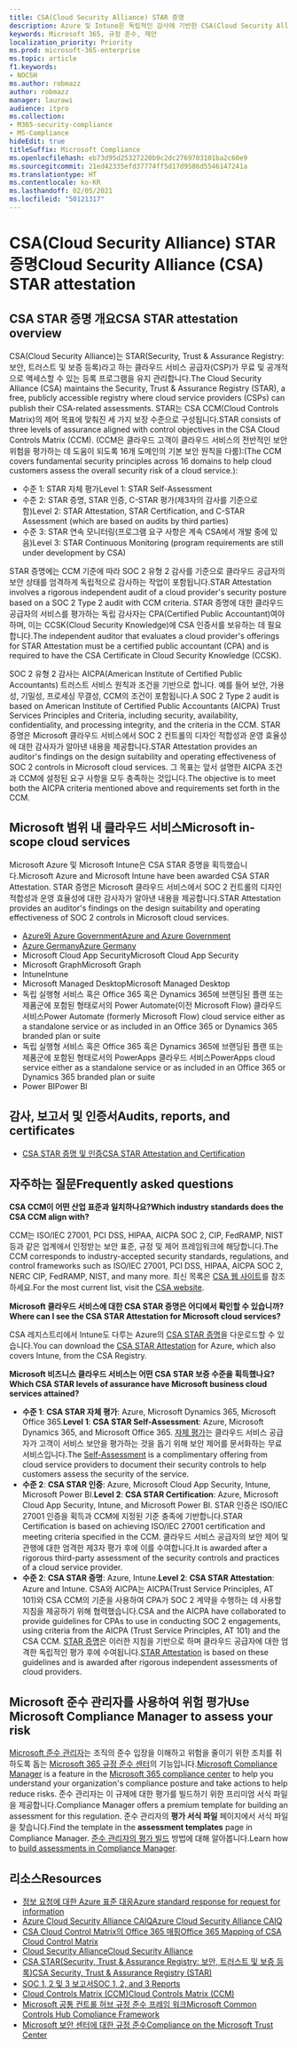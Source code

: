 ```yaml
---
title: CSA(Cloud Security Alliance) STAR 증명
description: Azure 및 Intune은 독립적인 감사에 기반한 CSA(Cloud Security Alliance) STAR 증명을 획득했습니다.
keywords: Microsoft 365, 규정 준수, 제안
localization_priority: Priority
ms.prod: microsoft-365-enterprise
ms.topic: article
f1.keywords:
- NOCSH
ms.author: robmazz
author: robmazz
manager: laurawi
audience: itpro
ms.collection:
- M365-security-compliance
- MS-Compliance
hideEdit: true
titleSuffix: Microsoft Compliance
ms.openlocfilehash: eb73d95d25327220b9c2dc2769703101ba2c60e9
ms.sourcegitcommit: 21ed42335efd37774ff5d17d9586d5546147241a
ms.translationtype: HT
ms.contentlocale: ko-KR
ms.lasthandoff: 02/05/2021
ms.locfileid: "50121317"
---
```

# <a name="cloud-security-alliance-csa-star-attestation"></a><span data-ttu-id="1d65f-104">CSA(Cloud Security Alliance) STAR 증명</span><span class="sxs-lookup"><span data-stu-id="1d65f-104">Cloud Security Alliance (CSA) STAR attestation</span></span>

## <a name="csa-star-attestation-overview"></a><span data-ttu-id="1d65f-105">CSA STAR 증명 개요</span><span class="sxs-lookup"><span data-stu-id="1d65f-105">CSA STAR attestation overview</span></span>

<span data-ttu-id="1d65f-106">CSA(Cloud Security Alliance)는 STAR(Security, Trust & Assurance Registry: 보안, 트러스트 및 보증 등록)라고 하는 클라우드 서비스 공급자(CSP)가 무료 및 공개적으로 액세스할 수 있는 등록 프로그램을 유지 관리합니다.</span><span class="sxs-lookup"><span data-stu-id="1d65f-106">The Cloud Security Alliance (CSA) maintains the Security, Trust & Assurance Registry (STAR), a free, publicly accessible registry where cloud service providers (CSPs) can publish their CSA-related assessments.</span></span> <span data-ttu-id="1d65f-107">STAR는 CSA CCM(Cloud Controls Matrix)의 제어 목표에 맞춰진 세 가지 보장 수준으로 구성됩니다.</span><span class="sxs-lookup"><span data-stu-id="1d65f-107">STAR consists of three levels of assurance aligned with control objectives in the CSA Cloud Controls Matrix (CCM).</span></span> <span data-ttu-id="1d65f-108">(CCM은 클라우드 고객이 클라우드 서비스의 전반적인 보안 위험을 평가하는 데 도움이 되도록 16개 도메인의 기본 보안 원칙을 다룸):</span><span class="sxs-lookup"><span data-stu-id="1d65f-108">(The CCM covers fundamental security principles across 16 domains to help cloud customers assess the overall security risk of a cloud service.):</span></span>

- <span data-ttu-id="1d65f-109">수준 1: STAR 자체 평가</span><span class="sxs-lookup"><span data-stu-id="1d65f-109">Level 1: STAR Self-Assessment</span></span>
- <span data-ttu-id="1d65f-110">수준 2: STAR 증명, STAR 인증, C-STAR 평가(제3자의 감사를 기준으로 함)</span><span class="sxs-lookup"><span data-stu-id="1d65f-110">Level 2: STAR Attestation, STAR Certification, and C-STAR Assessment (which are based on audits by third parties)</span></span>
- <span data-ttu-id="1d65f-111">수준 3: STAR 연속 모니터링(프로그램 요구 사항은 계속 CSA에서 개발 중에 있음)</span><span class="sxs-lookup"><span data-stu-id="1d65f-111">Level 3: STAR Continuous Monitoring (program requirements are still under development by CSA)</span></span>

<span data-ttu-id="1d65f-112">STAR 증명에는 CCM 기준에 따라 SOC 2 유형 2 감사를 기준으로 클라우드 공급자의 보안 상태를 엄격하게 독립적으로 감사하는 작업이 포함됩니다.</span><span class="sxs-lookup"><span data-stu-id="1d65f-112">STAR Attestation involves a rigorous independent audit of a cloud provider's security posture based on a SOC 2 Type 2 audit with CCM criteria.</span></span> <span data-ttu-id="1d65f-113">STAR 증명에 대한 클라우드 공급자의 서비스를 평가하는 독립 감사자는 CPA(Certified Public Accountant)여야 하며, 이는 CCSK(Cloud Security Knowledge)에 CSA 인증서를 보유하는 데 필요합니다.</span><span class="sxs-lookup"><span data-stu-id="1d65f-113">The independent auditor that evaluates a cloud provider's offerings for STAR Attestation must be a certified public accountant (CPA) and is required to have the CSA Certificate in Cloud Security Knowledge (CCSK).</span></span>  
  
<span data-ttu-id="1d65f-114">SOC 2 유형 2 감사는 AICPA(American Institute of Certified Public Accountants) 트러스트 서비스 원칙과 조건을 기반으로 합니다. 예를 들어 보안, 가용성, 기밀성, 프로세싱 무결성, CCM의 조건이 포함됩니다.</span><span class="sxs-lookup"><span data-stu-id="1d65f-114">A SOC 2 Type 2 audit is based on American Institute of Certified Public Accountants (AICPA) Trust Services Principles and Criteria, including security, availability, confidentiality, and processing integrity, and the criteria in the CCM.</span></span> <span data-ttu-id="1d65f-115">STAR 증명은 Microsoft 클라우드 서비스에서 SOC 2 컨트롤의 디자인 적합성과 운영 효율성에 대한 감사자가 알아낸 내용을 제공합니다.</span><span class="sxs-lookup"><span data-stu-id="1d65f-115">STAR Attestation provides an auditor's findings on the design suitability and operating effectiveness of SOC 2 controls in Microsoft cloud services.</span></span> <span data-ttu-id="1d65f-116">그 목표는 앞서 설명한 AICPA 조건과 CCM에 설정된 요구 사항을 모두 충족하는 것입니다.</span><span class="sxs-lookup"><span data-stu-id="1d65f-116">The objective is to meet both the AICPA criteria mentioned above and requirements set forth in the CCM.</span></span>

## <a name="microsoft-in-scope-cloud-services"></a><span data-ttu-id="1d65f-117">Microsoft 범위 내 클라우드 서비스</span><span class="sxs-lookup"><span data-stu-id="1d65f-117">Microsoft in-scope cloud services</span></span>

<span data-ttu-id="1d65f-118">Microsoft Azure 및 Microsoft Intune은 CSA STAR 증명을 획득했습니다.</span><span class="sxs-lookup"><span data-stu-id="1d65f-118">Microsoft Azure and Microsoft Intune have been awarded CSA STAR Attestation.</span></span> <span data-ttu-id="1d65f-119">STAR 증명은 Microsoft 클라우드 서비스에서 SOC 2 컨트롤의 디자인 적합성과 운영 효율성에 대한 감사자가 알아낸 내용을 제공합니다.</span><span class="sxs-lookup"><span data-stu-id="1d65f-119">STAR Attestation provides an auditor's findings on the design suitability and operating effectiveness of SOC 2 controls in Microsoft cloud services.</span></span>

- [<span data-ttu-id="1d65f-120">Azure와 Azure Government</span><span class="sxs-lookup"><span data-stu-id="1d65f-120">Azure and Azure Government</span></span>](https://aka.ms/AzureCompliance)
- [<span data-ttu-id="1d65f-121">Azure Germany</span><span class="sxs-lookup"><span data-stu-id="1d65f-121">Azure Germany</span></span>](https://aka.ms/AzureCompliance)
- <span data-ttu-id="1d65f-122">Microsoft Cloud App Security</span><span class="sxs-lookup"><span data-stu-id="1d65f-122">Microsoft Cloud App Security</span></span>
- <span data-ttu-id="1d65f-123">Microsoft Graph</span><span class="sxs-lookup"><span data-stu-id="1d65f-123">Microsoft Graph</span></span>
- <span data-ttu-id="1d65f-124">Intune</span><span class="sxs-lookup"><span data-stu-id="1d65f-124">Intune</span></span>
- <span data-ttu-id="1d65f-125">Microsoft Managed Desktop</span><span class="sxs-lookup"><span data-stu-id="1d65f-125">Microsoft Managed Desktop</span></span>
- <span data-ttu-id="1d65f-126">독립 실행형 서비스 혹은 Office 365 혹은 Dynamics 365에 브랜딩된 플랜 또는 제품군에 포함된 형태로서의 Power Automate(이전 Microsoft Flow) 클라우드 서비스</span><span class="sxs-lookup"><span data-stu-id="1d65f-126">Power Automate (formerly Microsoft Flow) cloud service either as a standalone service or as included in an Office 365 or Dynamics 365 branded plan or suite</span></span>
- <span data-ttu-id="1d65f-127">독립 실행형 서비스 혹은 Office 365 혹은 Dynamics 365에 브랜딩된 플랜 또는 제품군에 포함된 형태로서의 PowerApps 클라우드 서비스</span><span class="sxs-lookup"><span data-stu-id="1d65f-127">PowerApps cloud service either as a standalone service or as included in an Office 365 or Dynamics 365 branded plan or suite</span></span> 
- <span data-ttu-id="1d65f-128">Power BI</span><span class="sxs-lookup"><span data-stu-id="1d65f-128">Power BI</span></span>

## <a name="audits-reports-and-certificates"></a><span data-ttu-id="1d65f-129">감사, 보고서 및 인증서</span><span class="sxs-lookup"><span data-stu-id="1d65f-129">Audits, reports, and certificates</span></span>

- [<span data-ttu-id="1d65f-130">CSA STAR 증명 및 인증</span><span class="sxs-lookup"><span data-stu-id="1d65f-130">CSA STAR Attestation and Certification</span></span>](https://cloudsecurityalliance.org/star/registry/microsoft/)

## <a name="frequently-asked-questions"></a><span data-ttu-id="1d65f-131">자주하는 질문</span><span class="sxs-lookup"><span data-stu-id="1d65f-131">Frequently asked questions</span></span>

<span data-ttu-id="1d65f-132">**CSA CCM이 어떤 산업 표준과 일치하나요?**</span><span class="sxs-lookup"><span data-stu-id="1d65f-132">**Which industry standards does the CSA CCM align with?**</span></span>

<span data-ttu-id="1d65f-133">CCM는 ISO/IEC 27001, PCI DSS, HIPAA, AICPA SOC 2, CIP, FedRAMP, NIST 등과 같은 업계에서 인정받는 보안 표준, 규정 및 제어 프레임워크에 해당합니다.</span><span class="sxs-lookup"><span data-stu-id="1d65f-133">The CCM corresponds to industry-accepted security standards, regulations, and control frameworks such as ISO/IEC 27001, PCI DSS, HIPAA, AICPA SOC 2, NERC CIP, FedRAMP, NIST, and many more.</span></span> <span data-ttu-id="1d65f-134">최신 목록은 [CSA 웹 사이트](https://cloudsecurityalliance.org/)를 참조하세요.</span><span class="sxs-lookup"><span data-stu-id="1d65f-134">For the most current list, visit the [CSA website](https://cloudsecurityalliance.org/).</span></span>

<span data-ttu-id="1d65f-135">**Microsoft 클라우드 서비스에 대한 CSA STAR 증명은 어디에서 확인할 수 있습니까?**</span><span class="sxs-lookup"><span data-stu-id="1d65f-135">**Where can I see the CSA STAR Attestation for Microsoft cloud services?**</span></span>

<span data-ttu-id="1d65f-136">CSA 레지스트리에서 Intune도 다루는 Azure의 [CSA STAR 증명](https://aka.ms/CSASTAR-Attestation)을 다운로드할 수 있습니다.</span><span class="sxs-lookup"><span data-stu-id="1d65f-136">You can download the [CSA STAR Attestation](https://aka.ms/CSASTAR-Attestation) for Azure, which also covers Intune, from the CSA Registry.</span></span>

<span data-ttu-id="1d65f-137">**Microsoft 비즈니스 클라우드 서비스는 어떤 CSA STAR 보증 수준을 획득했나요?**</span><span class="sxs-lookup"><span data-stu-id="1d65f-137">**Which CSA STAR levels of assurance have Microsoft business cloud services attained?**</span></span>

- <span data-ttu-id="1d65f-138">**수준 1**: **CSA STAR 자체 평가**: Azure, Microsoft Dynamics 365, Microsoft Office 365.</span><span class="sxs-lookup"><span data-stu-id="1d65f-138">**Level 1**: **CSA STAR Self-Assessment**: Azure, Microsoft Dynamics 365, and Microsoft Office 365.</span></span> <span data-ttu-id="1d65f-139">[자체 평가](offering-csa-star-self-assessment.md)는 클라우드 서비스 공급자가 고객이 서비스 보안을 평가하는 것을 돕기 위해 보안 제어를 문서화하는 무료 서비스입니다.</span><span class="sxs-lookup"><span data-stu-id="1d65f-139">The [Self-Assessment](offering-csa-star-self-assessment.md) is a complimentary offering from cloud service providers to document their security controls to help customers assess the security of the service.</span></span>
- <span data-ttu-id="1d65f-140">**수준 2**: **CSA STAR 인증**: Azure, Microsoft Cloud App Security, Intune, Microsoft Power BI.</span><span class="sxs-lookup"><span data-stu-id="1d65f-140">**Level 2**: **CSA STAR Certification**: Azure, Microsoft Cloud App Security, Intune, and Microsoft Power BI.</span></span> <span data-ttu-id="1d65f-141">STAR 인증은 ISO/IEC 27001 인증을 획득과 CCM에 지정된 기준 충족에 기반합니다.</span><span class="sxs-lookup"><span data-stu-id="1d65f-141">STAR Certification is based on achieving ISO/IEC 27001 certification and meeting criteria specified in the CCM.</span></span> <span data-ttu-id="1d65f-142">클라우드 서비스 공급자의 보안 제어 및 관행에 대한 엄격한 제3자 평가 후에 이를 수여합니다.</span><span class="sxs-lookup"><span data-stu-id="1d65f-142">It is awarded after a rigorous third-party assessment of the security controls and practices of a cloud service provider.</span></span>
- <span data-ttu-id="1d65f-143">**수준 2**: **CSA STAR 증명**: Azure, Intune.</span><span class="sxs-lookup"><span data-stu-id="1d65f-143">**Level 2**: **CSA STAR Attestation**: Azure and Intune.</span></span> <span data-ttu-id="1d65f-144">CSA와 AICPA는 AICPA(Trust Service Principles, AT 101)와 CSA CCM의 기준을 사용하여 CPA가 SOC 2 계약을 수행하는 데 사용할 지침을 제공하기 위해 협력했습니다.</span><span class="sxs-lookup"><span data-stu-id="1d65f-144">CSA and the AICPA have collaborated to provide guidelines for CPAs to use in conducting SOC 2 engagements, using criteria from the AICPA (Trust Service Principles, AT 101) and the CSA CCM.</span></span> <span data-ttu-id="1d65f-145">[STAR 증명](offering-CSA-STAR-Attestation.md)은 이러한 지침을 기반으로 하며 클라우드 공급자에 대한 엄격한 독립적인 평가 후에 수여됩니다.</span><span class="sxs-lookup"><span data-stu-id="1d65f-145">[STAR Attestation](offering-CSA-STAR-Attestation.md) is based on these guidelines and is awarded after rigorous independent assessments of cloud providers.</span></span>

## <a name="use-microsoft-compliance-manager-to-assess-your-risk"></a><span data-ttu-id="1d65f-146">Microsoft 준수 관리자를 사용하여 위험 평가</span><span class="sxs-lookup"><span data-stu-id="1d65f-146">Use Microsoft Compliance Manager to assess your risk</span></span>

<span data-ttu-id="1d65f-147">[Microsoft 준수 관리자](/microsoft-365/compliance/compliance-manager)는 조직의 준수 입장을 이해하고 위험을 줄이기 위한 조치를 취하도록 돕는 [Microsoft 365 규정 준수 센터](/microsoft-365/compliance/microsoft-365-compliance-center)의 기능입니다.</span><span class="sxs-lookup"><span data-stu-id="1d65f-147">[Microsoft Compliance Manager](/microsoft-365/compliance/compliance-manager) is a feature in the [Microsoft 365 compliance center](/microsoft-365/compliance/microsoft-365-compliance-center) to help you understand your organization's compliance posture and take actions to help reduce risks.</span></span> <span data-ttu-id="1d65f-148">준수 관리자는 이 규제에 대한 평가를 빌드하기 위한 프리미엄 서식 파일을 제공합니다.</span><span class="sxs-lookup"><span data-stu-id="1d65f-148">Compliance Manager offers a premium template for building an assessment for this regulation.</span></span> <span data-ttu-id="1d65f-149">준수 관리자의 **평가 서식 파일** 페이지에서 서식 파일을 찾습니다.</span><span class="sxs-lookup"><span data-stu-id="1d65f-149">Find the template in the **assessment templates** page in Compliance Manager.</span></span> <span data-ttu-id="1d65f-150">[준수 관리자의 평가 빌드](/microsoft-365/compliance/compliance-manager-assessments) 방법에 대해 알아봅니다.</span><span class="sxs-lookup"><span data-stu-id="1d65f-150">Learn how to [build assessments in Compliance Manager](/microsoft-365/compliance/compliance-manager-assessments).</span></span>

## <a name="resources"></a><span data-ttu-id="1d65f-151">리소스</span><span class="sxs-lookup"><span data-stu-id="1d65f-151">Resources</span></span>

- [<span data-ttu-id="1d65f-152">정보 요청에 대한 Azure 표준 대응</span><span class="sxs-lookup"><span data-stu-id="1d65f-152">Azure standard response for request for information</span></span>](https://aka.ms/AzureStandardRequestForInformation)
- [<span data-ttu-id="1d65f-153">Azure Cloud Security Alliance CAIQ</span><span class="sxs-lookup"><span data-stu-id="1d65f-153">Azure Cloud Security Alliance CAIQ</span></span>](https://aka.ms/AzureCSACAIQ)
- [<span data-ttu-id="1d65f-154">CSA Cloud Control Matrix의 Office 365 매핑</span><span class="sxs-lookup"><span data-stu-id="1d65f-154">Office 365 Mapping of CSA Cloud Control Matrix</span></span>](https://aka.ms/Office365CSACloudControlMatrix)
- [<span data-ttu-id="1d65f-155">Cloud Security Alliance</span><span class="sxs-lookup"><span data-stu-id="1d65f-155">Cloud Security Alliance</span></span>](https://cloudsecurityalliance.org/)
- [<span data-ttu-id="1d65f-156">CSA STAR(Security, Trust & Assurance Registry: 보안, 트러스트 및 보증 등록)</span><span class="sxs-lookup"><span data-stu-id="1d65f-156">CSA Security, Trust & Assurance Registry (STAR)</span></span>](https://cloudsecurityalliance.org/star/)
- [<span data-ttu-id="1d65f-157">SOC 1, 2 및 3 보고서</span><span class="sxs-lookup"><span data-stu-id="1d65f-157">SOC 1, 2, and 3 Reports</span></span>](offering-soc.md)
- [<span data-ttu-id="1d65f-158">Cloud Controls Matrix (CCM)</span><span class="sxs-lookup"><span data-stu-id="1d65f-158">Cloud Controls Matrix (CCM)</span></span>](https://cloudsecurityalliance.org/group/cloud-controls-matrix/)
- [<span data-ttu-id="1d65f-159">Microsoft 공통 컨트롤 허브 규정 준수 프레임 워크</span><span class="sxs-lookup"><span data-stu-id="1d65f-159">Microsoft Common Controls Hub Compliance Framework</span></span>](https://www.microsoft.com/trust-center/compliance/compliance-overview)
- [<span data-ttu-id="1d65f-160">Microsoft 보안 센터에 대한 규정 준수</span><span class="sxs-lookup"><span data-stu-id="1d65f-160">Compliance on the Microsoft Trust Center</span></span>](https://www.microsoft.com/trust-center/compliance/compliance-overview)
